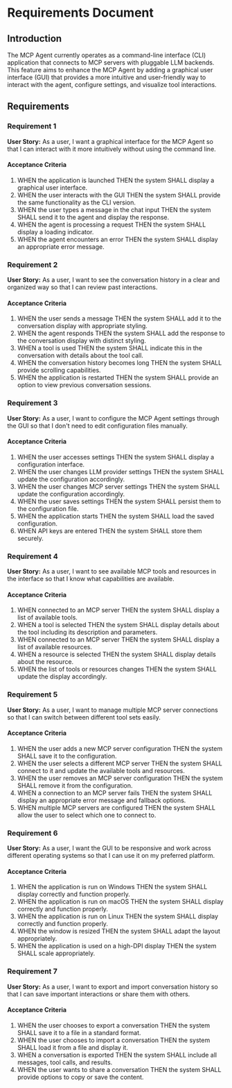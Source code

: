 # Requirements Document

## Introduction

The MCP Agent currently operates as a command-line interface (CLI) application that connects to MCP servers with pluggable LLM backends. This feature aims to enhance the MCP Agent by adding a graphical user interface (GUI) that provides a more intuitive and user-friendly way to interact with the agent, configure settings, and visualize tool interactions.

## Requirements

### Requirement 1

**User Story:** As a user, I want a graphical interface for the MCP Agent so that I can interact with it more intuitively without using the command line.

#### Acceptance Criteria

1. WHEN the application is launched THEN the system SHALL display a graphical user interface.
2. WHEN the user interacts with the GUI THEN the system SHALL provide the same functionality as the CLI version.
3. WHEN the user types a message in the chat input THEN the system SHALL send it to the agent and display the response.
4. WHEN the agent is processing a request THEN the system SHALL display a loading indicator.
5. WHEN the agent encounters an error THEN the system SHALL display an appropriate error message.

### Requirement 2

**User Story:** As a user, I want to see the conversation history in a clear and organized way so that I can review past interactions.

#### Acceptance Criteria

1. WHEN the user sends a message THEN the system SHALL add it to the conversation display with appropriate styling.
2. WHEN the agent responds THEN the system SHALL add the response to the conversation display with distinct styling.
3. WHEN a tool is used THEN the system SHALL indicate this in the conversation with details about the tool call.
4. WHEN the conversation history becomes long THEN the system SHALL provide scrolling capabilities.
5. WHEN the application is restarted THEN the system SHALL provide an option to view previous conversation sessions.

### Requirement 3

**User Story:** As a user, I want to configure the MCP Agent settings through the GUI so that I don't need to edit configuration files manually.

#### Acceptance Criteria

1. WHEN the user accesses settings THEN the system SHALL display a configuration interface.
2. WHEN the user changes LLM provider settings THEN the system SHALL update the configuration accordingly.
3. WHEN the user changes MCP server settings THEN the system SHALL update the configuration accordingly.
4. WHEN the user saves settings THEN the system SHALL persist them to the configuration file.
5. WHEN the application starts THEN the system SHALL load the saved configuration.
6. WHEN API keys are entered THEN the system SHALL store them securely.

### Requirement 4

**User Story:** As a user, I want to see available MCP tools and resources in the interface so that I know what capabilities are available.

#### Acceptance Criteria

1. WHEN connected to an MCP server THEN the system SHALL display a list of available tools.
2. WHEN a tool is selected THEN the system SHALL display details about the tool including its description and parameters.
3. WHEN connected to an MCP server THEN the system SHALL display a list of available resources.
4. WHEN a resource is selected THEN the system SHALL display details about the resource.
5. WHEN the list of tools or resources changes THEN the system SHALL update the display accordingly.

### Requirement 5

**User Story:** As a user, I want to manage multiple MCP server connections so that I can switch between different tool sets easily.

#### Acceptance Criteria

1. WHEN the user adds a new MCP server configuration THEN the system SHALL save it to the configuration.
2. WHEN the user selects a different MCP server THEN the system SHALL connect to it and update the available tools and resources.
3. WHEN the user removes an MCP server configuration THEN the system SHALL remove it from the configuration.
4. WHEN a connection to an MCP server fails THEN the system SHALL display an appropriate error message and fallback options.
5. WHEN multiple MCP servers are configured THEN the system SHALL allow the user to select which one to connect to.

### Requirement 6

**User Story:** As a user, I want the GUI to be responsive and work across different operating systems so that I can use it on my preferred platform.

#### Acceptance Criteria

1. WHEN the application is run on Windows THEN the system SHALL display correctly and function properly.
2. WHEN the application is run on macOS THEN the system SHALL display correctly and function properly.
3. WHEN the application is run on Linux THEN the system SHALL display correctly and function properly.
4. WHEN the window is resized THEN the system SHALL adapt the layout appropriately.
5. WHEN the application is used on a high-DPI display THEN the system SHALL scale appropriately.

### Requirement 7

**User Story:** As a user, I want to export and import conversation history so that I can save important interactions or share them with others.

#### Acceptance Criteria

1. WHEN the user chooses to export a conversation THEN the system SHALL save it to a file in a standard format.
2. WHEN the user chooses to import a conversation THEN the system SHALL load it from a file and display it.
3. WHEN a conversation is exported THEN the system SHALL include all messages, tool calls, and results.
4. WHEN the user wants to share a conversation THEN the system SHALL provide options to copy or save the content.